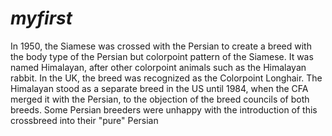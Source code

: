# _myfirst_
In 1950, the Siamese was crossed with the Persian to create a breed with the body type of the Persian but colorpoint pattern of the Siamese. It was named Himalayan, after other colorpoint animals such as the Himalayan rabbit. In the UK, the breed was recognized as the Colorpoint Longhair. The Himalayan stood as a separate breed in the US until 1984, when the CFA merged it with the Persian, to the objection of the breed councils of both breeds. Some Persian breeders were unhappy with the introduction of this crossbreed into their "pure" Persian

